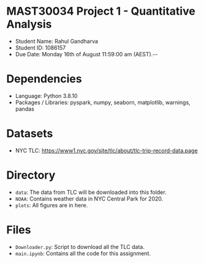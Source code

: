 # MAST30034 Project 1 - Quantitative Analysis
- Student Name: Rahul Gandharva
- Student ID: 1086157
- Due Date: Monday 16th of August 11:59:00 am (AEST).--

# Dependencies
- Language: Python 3.8.10
- Packages / Libraries: pyspark, numpy, seaborn, matplotlib, warnings, pandas

# Datasets
- NYC TLC: https://www1.nyc.gov/site/tlc/about/tlc-trip-record-data.page

# Directory
- `data`: The data from TLC will be downloaded into this folder.
- `NOAA`: Contains weather data in NYC Central Park for 2020.
- `plots`: All figures are in here.

# Files
- `Downloader.py`: Script to download all the TLC data.
- `main.ipynb`: Contains all the code for this assignment.
